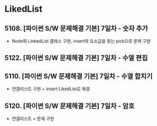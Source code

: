 # LikedList
## 5108. [파이썬 S/W 문제해결 기본] 7일차 - 숫자 추가
- Node와 LinkedList 클래스 구현, insert와 요소값을 찾는 pick으로 문제 구현 

## 5122. [파이썬 S/W 문제해결 기본] 7일차 - 수열 편집

## 5110. [파이썬 S/W 문제해결 기본] 7일차 - 수열 합치기

- 연결리스트 구현 + insert LikedList로 해결

## 5120. [파이썬 S/W 문제해결 기본] 7일차 - 암호

- 연결리스트 + 문제 구현